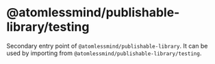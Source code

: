 # @atomlessmind/publishable-library/testing

Secondary entry point of `@atomlessmind/publishable-library`. It can be used by importing from `@atomlessmind/publishable-library/testing`.
